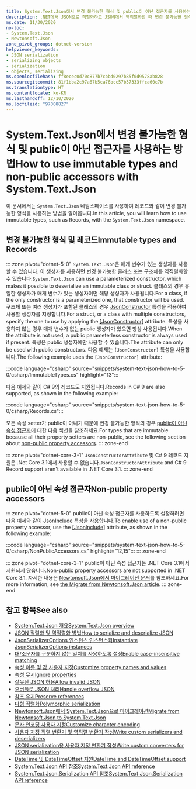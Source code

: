```yaml
---
title: System.Text.Json에서 변경 불가능한 형식 및 public이 아닌 접근자를 사용하는 방법
description: .NET에서 JSON으로 직렬화하고 JSON에서 역직렬화할 때 변경 불가능한 형식 및 public이 아닌 접근자를 사용하는 방법을 알아봅니다.
ms.date: 11/30/2020
no-loc:
- System.Text.Json
- Newtonsoft.Json
zone_pivot_groups: dotnet-version
helpviewer_keywords:
- JSON serialization
- serializing objects
- serialization
- objects, serializing
ms.openlocfilehash: ff8ecec0d70c877b7cbbd0297b85f0d9578ab828
ms.sourcegitcommit: 81f1bba2c97a67b5ca76bcc57b37333ffca60c7b
ms.translationtype: HT
ms.contentlocale: ko-KR
ms.lasthandoff: 12/10/2020
ms.locfileid: "97008827"
---
```

# <a name="how-to-use-immutable-types-and-non-public-accessors-with-no-locsystemtextjson"></a><span data-ttu-id="4b824-103">System.Text.Json에서 변경 불가능한 형식 및 public이 아닌 접근자를 사용하는 방법</span><span class="sxs-lookup"><span data-stu-id="4b824-103">How to use immutable types and non-public accessors with System.Text.Json</span></span>

<span data-ttu-id="4b824-104">이 문서에서는 `System.Text.Json` 네임스페이스를 사용하여 레코드와 같이 변경 불가능한 형식을 사용하는 방법을 알아봅니다.</span><span class="sxs-lookup"><span data-stu-id="4b824-104">In this article, you will learn how to use immutable types, such as Records, with the `System.Text.Json` namespace.</span></span>

## <a name="immutable-types-and-records"></a><span data-ttu-id="4b824-105">변경 불가능한 형식 및 레코드</span><span class="sxs-lookup"><span data-stu-id="4b824-105">Immutable types and Records</span></span>

::: zone pivot="dotnet-5-0"
<span data-ttu-id="4b824-106">`System.Text.Json`은 매개 변수가 있는 생성자를 사용할 수 있습니다. 이 생성자를 사용하면 변경 불가능한 클래스 또는 구조체를 역직렬화할 수 있습니다.</span><span class="sxs-lookup"><span data-stu-id="4b824-106">`System.Text.Json` can use a parameterized constructor, which makes it possible to deserialize an immutable class or struct.</span></span> <span data-ttu-id="4b824-107">클래스의 경우 유일한 생성자가 매개 변수가 있는 생성자이면 해당 생성자가 사용됩니다.</span><span class="sxs-lookup"><span data-stu-id="4b824-107">For a class, if the only constructor is a parameterized one, that constructor will be used.</span></span> <span data-ttu-id="4b824-108">구조체 또는 여러 생성자가 포함된 클래스의 경우 [JsonConstructor](xref:System.Text.Json.Serialization.JsonConstructorAttribute.%23ctor%2A) 특성을 적용하여 사용할 생성자를 지정합니다.</span><span class="sxs-lookup"><span data-stu-id="4b824-108">For a struct, or a class with multiple constructors, specify the one to use by applying the [[JsonConstructor]](xref:System.Text.Json.Serialization.JsonConstructorAttribute.%23ctor%2A) attribute.</span></span> <span data-ttu-id="4b824-109">특성을 사용하지 않는 경우 매개 변수가 없는 public 생성자가 있으면 항상 사용됩니다.</span><span class="sxs-lookup"><span data-stu-id="4b824-109">When the attribute is not used, a public parameterless constructor is always used if present.</span></span> <span data-ttu-id="4b824-110">특성은 public 생성자에만 사용할 수 있습니다.</span><span class="sxs-lookup"><span data-stu-id="4b824-110">The attribute can only be used with public constructors.</span></span> <span data-ttu-id="4b824-111">다음 예제는 `[JsonConstructor]` 특성을 사용합니다.</span><span class="sxs-lookup"><span data-stu-id="4b824-111">The following example uses the `[JsonConstructor]` attribute:</span></span>

:::code language="csharp" source="snippets/system-text-json-how-to-5-0/csharp/ImmutableTypes.cs" highlight="13":::

<span data-ttu-id="4b824-112">다음 예제와 같이 C# 9의 레코드도 지원됩니다.</span><span class="sxs-lookup"><span data-stu-id="4b824-112">Records in C# 9 are also supported, as shown in the following example:</span></span>

:::code language="csharp" source="snippets/system-text-json-how-to-5-0/csharp/Records.cs":::

<span data-ttu-id="4b824-113">모든 속성 setter가 public이 아니기 때문에 변경 불가능한 형식의 경우 [public이 아닌 속성 접근자](#non-public-property-accessors)에 대한 다음 섹션을 참조하세요.</span><span class="sxs-lookup"><span data-stu-id="4b824-113">For types that are immutable because all their property setters are non-public, see the following section about [non-public property accessors](#non-public-property-accessors).</span></span>
::: zone-end

::: zone pivot="dotnet-core-3-1"
<span data-ttu-id="4b824-114">`JsonConstructorAttribute` 및 C# 9 레코드 지원은 .Net Core 3.1에서 사용할 수 없습니다.</span><span class="sxs-lookup"><span data-stu-id="4b824-114">`JsonConstructorAttribute` and C# 9 Record support aren't available in .NET Core 3.1.</span></span>
::: zone-end

## <a name="non-public-property-accessors"></a><span data-ttu-id="4b824-115">public이 아닌 속성 접근자</span><span class="sxs-lookup"><span data-stu-id="4b824-115">Non-public property accessors</span></span>

::: zone pivot="dotnet-5-0"
<span data-ttu-id="4b824-116">public이 아닌 속성 접근자를 사용하도록 설정하려면 다음 예제와 같이 [JsonInclude](xref:System.Text.Json.Serialization.JsonIncludeAttribute) 특성을 사용합니다.</span><span class="sxs-lookup"><span data-stu-id="4b824-116">To enable use of a non-public property accessor, use the [[JsonInclude]](xref:System.Text.Json.Serialization.JsonIncludeAttribute) attribute, as shown in the following example:</span></span>

:::code language="csharp" source="snippets/system-text-json-how-to-5-0/csharp/NonPublicAccessors.cs" highlight="12,15":::
::: zone-end

::: zone pivot="dotnet-core-3-1"
<span data-ttu-id="4b824-117">public이 아닌 속성 접근자는 .NET Core 3.1에서 지원되지 않습니다.</span><span class="sxs-lookup"><span data-stu-id="4b824-117">Non-public property accessors are not supported in .NET Core 3.1.</span></span> <span data-ttu-id="4b824-118">자세한 내용은 [Newtonsoft.Json에서 마이그레이션 문서](system-text-json-migrate-from-newtonsoft-how-to.md#non-public-property-setters-and-getters)를 참조하세요.</span><span class="sxs-lookup"><span data-stu-id="4b824-118">For more information, see [the Migrate from Newtonsoft.Json article](system-text-json-migrate-from-newtonsoft-how-to.md#non-public-property-setters-and-getters).</span></span>
::: zone-end

## <a name="see-also"></a><span data-ttu-id="4b824-119">참고 항목</span><span class="sxs-lookup"><span data-stu-id="4b824-119">See also</span></span>

* [<span data-ttu-id="4b824-120">System.Text.Json 개요</span><span class="sxs-lookup"><span data-stu-id="4b824-120">System.Text.Json overview</span></span>](system-text-json-overview.md)
* [<span data-ttu-id="4b824-121">JSON 직렬화 및 역직렬화 방법</span><span class="sxs-lookup"><span data-stu-id="4b824-121">How to serialize and deserialize JSON</span></span>](system-text-json-how-to.md)
* [<span data-ttu-id="4b824-122">JsonSerializerOptions 인스턴스 인스턴스화</span><span class="sxs-lookup"><span data-stu-id="4b824-122">Instantiate JsonSerializerOptions instances</span></span>](system-text-json-configure-options.md)
* [<span data-ttu-id="4b824-123">대/소문자를 구분하지 않는 일치를 사용하도록 설정</span><span class="sxs-lookup"><span data-stu-id="4b824-123">Enable case-insensitive matching</span></span>](system-text-json-character-casing.md)
* [<span data-ttu-id="4b824-124">속성 이름 및 값 사용자 지정</span><span class="sxs-lookup"><span data-stu-id="4b824-124">Customize property names and values</span></span>](system-text-json-customize-properties.md)
* [<span data-ttu-id="4b824-125">속성 무시</span><span class="sxs-lookup"><span data-stu-id="4b824-125">Ignore properties</span></span>](system-text-json-ignore-properties.md)
* [<span data-ttu-id="4b824-126">잘못된 JSON 허용</span><span class="sxs-lookup"><span data-stu-id="4b824-126">Allow invalid JSON</span></span>](system-text-json-invalid-json.md)
* [<span data-ttu-id="4b824-127">오버플로 JSON 처리</span><span class="sxs-lookup"><span data-stu-id="4b824-127">Handle overflow JSON</span></span>](system-text-json-handle-overflow.md)
* [<span data-ttu-id="4b824-128">참조 유지</span><span class="sxs-lookup"><span data-stu-id="4b824-128">Preserve references</span></span>](system-text-json-preserve-references.md)
* [<span data-ttu-id="4b824-129">다형 직렬화</span><span class="sxs-lookup"><span data-stu-id="4b824-129">Polymorphic serialization</span></span>](system-text-json-polymorphism.md)
* [<span data-ttu-id="4b824-130">Newtonsoft.Json에서 System.Text.Json으로 마이그레이션</span><span class="sxs-lookup"><span data-stu-id="4b824-130">Migrate from Newtonsoft.Json to System.Text.Json</span></span>](system-text-json-migrate-from-newtonsoft-how-to.md)
* [<span data-ttu-id="4b824-131">문자 인코딩 사용자 지정</span><span class="sxs-lookup"><span data-stu-id="4b824-131">Customize character encoding</span></span>](system-text-json-character-encoding.md)
* [<span data-ttu-id="4b824-132">사용자 지정 직렬 변환기 및 역직렬 변환기 작성</span><span class="sxs-lookup"><span data-stu-id="4b824-132">Write custom serializers and deserializers</span></span>](write-custom-serializer-deserializer.md)
* [<span data-ttu-id="4b824-133">JSON serialization용 사용자 지정 변환기 작성</span><span class="sxs-lookup"><span data-stu-id="4b824-133">Write custom converters for JSON serialization</span></span>](system-text-json-converters-how-to.md)
* [<span data-ttu-id="4b824-134">DateTime 및 DateTimeOffset 지원</span><span class="sxs-lookup"><span data-stu-id="4b824-134">DateTime and DateTimeOffset support</span></span>](../datetime/system-text-json-support.md)
* <span data-ttu-id="4b824-135">[System.Text.Json API 참조](xref:System.Text.Json)</span><span class="sxs-lookup"><span data-stu-id="4b824-135">[System.Text.Json API reference](xref:System.Text.Json)</span></span>
* <span data-ttu-id="4b824-136">[System.Text.Json.Serialization API 참조](xref:System.Text.Json.Serialization)</span><span class="sxs-lookup"><span data-stu-id="4b824-136">[System.Text.Json.Serialization API reference](xref:System.Text.Json.Serialization)</span></span>
